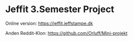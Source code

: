 # Jeffit 3.Semester Project
Online version:
https://jeffit.jeffstampe.dk

Anden Reddit-Klon:
https://github.com/Orluff/Mini-projekt
